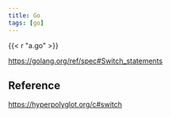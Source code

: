 ```yaml
---
title: Go
tags: [go]
---
```


{{< r "a.go" >}}

<https://golang.org/ref/spec#Switch_statements>

## Reference

<https://hyperpolyglot.org/c#switch>
